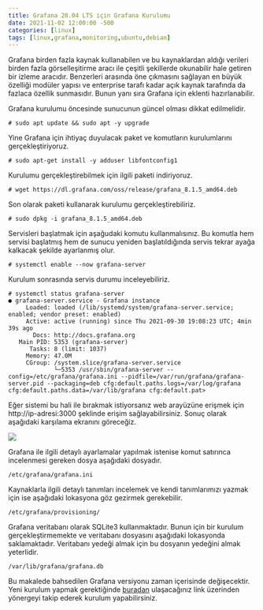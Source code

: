 ```yaml
---
title: Grafana 20.04 LTS için Grafana Kurulumu
date: 2021-11-02 12:00:00 -500
categories: [linux]
tags: [linux,grafana,monitoring,ubuntu,debian]
---
```

Grafana birden fazla kaynak kullanabilen ve bu kaynaklardan aldığı verileri birden fazla görselleşitirme aracı ile çeşitli şekillerde okunabilir hale getiren bir izleme aracıdır. Benzerleri arasında öne çıkmasını sağlayan en büyük özelliği modüler yapısı ve enterprise tarafı kadar açık kaynak tarafında da fazlaca özellik sunmasıdır. Bunun yanı sıra Grafana için eklenti hazırlanabilir.

Grafana kurulumu öncesinde sunucunun güncel olması dikkat edilmelidir.

```
# sudo apt update && sudo apt -y upgrade
```

Yine Grafana için ihtiyaç duyulacak paket ve komutların kurulumlarını gerçekleştiriyoruz.

```
# sudo apt-get install -y adduser libfontconfig1
```

Kurulumu gerçekleştirebilmek için ilgili paketi indiriyoruz.

```
# wget https://dl.grafana.com/oss/release/grafana_8.1.5_amd64.deb
```

Son olarak paketi kullanarak kurulumu gerçekleştirebiliriz.

```
# sudo dpkg -i grafana_8.1.5_amd64.deb
```

Servisleri başlatmak için aşağudaki komutu kullanmalısınız. Bu komutla hem servisi başlatmış hem de sunucu yeniden başlatıldığında servis tekrar ayağa kalkacak şekilde ayarlanmış olur.

```
# systemctl enable --now grafana-server
```

Kurulum sonrasında servis durumu inceleyebiliriz.

```
# systemctl status grafana-server
● grafana-server.service - Grafana instance
     Loaded: loaded (/lib/systemd/system/grafana-server.service; enabled; vendor preset: enabled)
     Active: active (running) since Thu 2021-09-30 19:08:23 UTC; 4min 39s ago
       Docs: http://docs.grafana.org
   Main PID: 5353 (grafana-server)
      Tasks: 8 (limit: 1037)
     Memory: 47.0M
     CGroup: /system.slice/grafana-server.service
             └─5353 /usr/sbin/grafana-server --config=/etc/grafana/grafana.ini --pidfile=/var/run/grafana/grafana-server.pid --packaging=deb cfg:default.paths.logs=/var/log/grafana cfg:default.paths.data=/var/lib/grafana cfg:default.pat>
```

Eğer sistemi bu hali ile bırakmak istiyorsanız web arayüzüne erişmek için http://ip-adresi:3000 şeklinde erişim sağlayabilirsiniz. Sonuç olarak aşağıdaki karşılama ekranını göreceğiz.

<img src="{{ 'assets/pic/2021-11-02-grafana-01.png' | relative_url }}" />

Grafana ile ilgili detaylı ayarlamalar yapılmak istenise komut satırınca incelenmesi gereken dosya aşağıdaki dosyadır.

```
/etc/grafana/grafana.ini
```

Kaynaklarla ilgili detaylı tanımları incelemek ve kendi tanımlarımızı yazmak için ise aşağıdaki lokasyona göz gezirmek gerekebilir.

```
/etc/grafana/provisioning/
```

Grafana veritabanı olarak SQLite3 kullanmaktadır. Bunun için bir kurulum gerçekleştirmemekte ve veritabanı dosyasını aşağıdaki lokasyonda saklamaktadır. Veritabanı yedeği almak için bu dosyanın yedeğini almak yeterlidir.

```
/var/lib/grafana/grafana.db
```

Bu makalede bahsedilen Grafana versiyonu zaman içerisinde değişecektir. Yeni kurulum yapmak gerektiğinde [buradan](https://grafana.com/grafana/download?edition=oss) ulaşacağınız link üzerinden yönergeyi takip ederek kurulum yapabilirsiniz.


